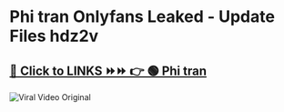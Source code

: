 
 # Phi tran Onlyfans Leaked - Update Files hdz2v

## <h2><a href="https://clipsfans.com/Phi_tran&ref=git">🔗 Click to LINKS ⏩⏩ 👉 🟢 Phi tran </a></h2>

<a href="https://clipsfans.com/Phi_tran&ref=git" rel="nofollow" data-target="animated-image.originalLink"><img src="https://i.ibb.co.com/xMMVF88/686577567.gif" alt="Viral Video Original" style="max-width: 100%; display: inline-block;" data-target="animated-image.originalImage"></a>


